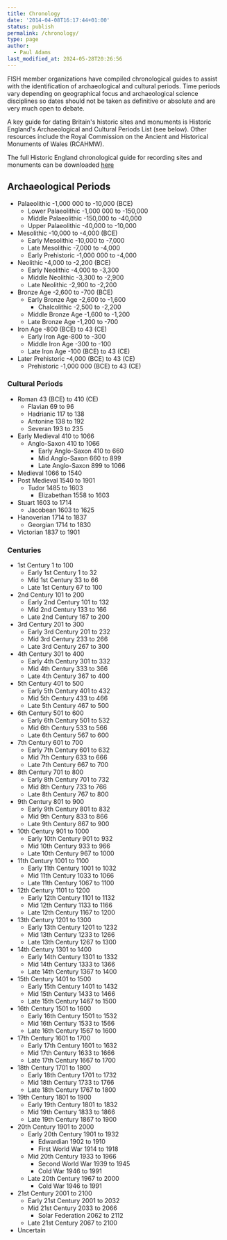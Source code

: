 ```yaml
---
title: Chronology
date: '2014-04-08T16:17:44+01:00'
status: publish
permalink: /chronology/
type: page
author: 
  - Paul Adams
last_modified_at: 2024-05-28T20:26:56
---
```

FISH member organizations have compiled chronological guides to assist with the identification of archaeological and cultural periods. 
Time periods vary depending on geographical focus and archaeological science disciplines so dates should not be taken as definitive or 
absolute and are very much open to debate.

A key guide for dating Britain's historic sites and monuments is Historic England's Archaeological and Cultural Periods List (see below). Other resources 
include the Royal Commission on the Ancient and Historical Monuments of Wales (RCAHMW).

The full Historic England chronological guide for recording sites and monuments can be downloaded [here](/2023/04/NewHE_Periods3.csv)


## Archaeological Periods

* Palaeolithic -1,000 000 to -10,000 (BCE)
    * Lower Palaeolithic -1,000 000 to -150,000
    * Middle Palaeolithic -150,000 to -40,000
    * Upper Palaeolithic -40,000 to -10,000
* Mesolithic -10,000 to -4,000 (BCE)
    * Early Mesolithic -10,000 to -7,000
    * Late Mesolithic -7,000 to -4,000
    * Early Prehistoric -1,000 000 to -4,000
* Neolithic -4,000 to -2,200 (BCE)
    * Early Neolithic -4,000 to -3,300
    * Middle Neolithic -3,300 to -2,900
    * Late Neolithic -2,900 to -2,200
* Bronze Age -2,600 to -700 (BCE)
    * Early Bronze Age -2,600 to -1,600
      * Chalcolithic -2,500 to -2,200
    * Middle Bronze Age -1,600 to -1,200 
    * Late Bronze Age -1,200 to -700
* Iron Age -800 (BCE) to 43 (CE)
    * Early Iron Age-800 to -300
    * Middle Iron Age -300 to -100
    * Late Iron Age -100 (BCE) to 43 (CE)
* Later Prehistoric -4,000 (BCE) to 43 (CE)
    * Prehistoric -1,000 000 (BCE) to 43 (CE)

### Cultural Periods


* Roman 43 (BCE) to 410 (CE)
  * Flavian 69 to 96
  * Hadrianic 117 to 138
  * Antonine 138 to 192
  * Severan 193 to 235
* Early Medieval 410 to 1066
   * Anglo-Saxon 410 to 1066
     * Early Anglo-Saxon 410 to 660
     * Mid Anglo-Saxon 660 to 899
     * Late Anglo-Saxon 899 to 1066 
* Medieval 1066 to 1540
* Post Medieval 1540 to 1901
  * Tudor 1485 to 1603
     * Elizabethan 1558 to 1603
* Stuart 1603 to 1714
  * Jacobean 1603 to 1625
* Hanoverian 1714 to 1837
  * Georgian 1714 to 1830
* Victorian 1837 to 1901

### Centuries

* 1st Century	1	to 100
  * Early 1st Century	1	to 32
  * Mid 1st Century	33 to 66
  * Late 1st Century 67	to 100
* 2nd Century	101	to 200
  * Early 2nd Century	101	to 132
  * Mid 2nd Century	133	to 166
  * Late 2nd Century 167 to 200
* 3rd Century	201	to 300
  * Early 3rd Century	201	to 232
  * Mid 3rd Century	233	to 266
  * Late 3rd Century 267 to 300
* 4th Century	301	to 400
  * Early 4th Century	301	to 332
  * Mid 4th Century	333	to 366
  * Late 4th Century 367 to 400
* 5th Century	401	to 500
  * Early 5th Century	401	to 432
  * Mid 5th Century	433	to 466
  * Late 5th Century 467	to 500
* 6th Century	501	to 600
  * Early 6th Century	501	to 532
  * Mid 6th Century	533	to 566
  * Late 6th Century 567 to 600
* 7th Century	601	to 700
  * Early 7th Century	601	to 632
  * Mid 7th Century	633	to 666
  * Late 7th Century 667 to 700
* 8th Century	701	to 800
  * Early 8th Century	701	to 732
  * Mid 8th Century	733	to 766
  * Late 8th Century 767 to 800
* 9th Century	801	to 900
  * Early 9th Century	801	to 832
  * Mid 9th Century	833 to 866
  * Late 9th Century 867 to 900
* 10th Century 901 to 1000
  * Early 10th Century 901	to 932
  * Mid 10th Century 933 to 966
  * Late 10th Century	967	to 1000
* 11th Century 1001	to 1100
  * Early 11th Century 1001	to 1032
  * Mid 11th Century 1033	to 1066
  * Late 11th Century	1067 to 1100
* 12th Century 1101	to 1200
  * Early 12th Century 1101	to 1132
  * Mid 12th Century 1133	to 1166
  * Late 12th Century 1167 to 1200
* 13th Century 1201 to 1300
  * Early 13th Century 1201	to 1232
  * Mid 13th Century 1233 to 1266
  * Late 13th Century	1267 to 1300
* 14th Century 1301 to 1400
  * Early 14th Century 1301	to 1332
  * Mid 14th Century 1333 to 1366
  * Late 14th Century	1367 to 1400
* 15th Century 1401	to 1500
  * Early 15th Century 1401	to 1432
  * Mid 15th Century 1433 to 1466
  * Late 15th Century 1467 to 1500
* 16th Century 1501	to 1600
  * Early 16th Century 1501	to 1532
  * Mid 16th Century 1533	to 1566
  * Late 16th Century	1567	to 1600
* 17th Century 1601	to 1700
  * Early 17th Century 1601	to 1632
  * Mid 17th Century 1633	to 1666
  * Late 17th Century	1667	to 1700
* 18th Century 1701 to 1800
  * Early 18th Century 1701	to 1732
  * Mid 18th Century 1733	to 1766
  * Late 18th Century	1767	to 1800
* 19th Century 1801 to 1900
  * Early 19th Century 1801	to 1832
  * Mid 19th Century 1833	to 1866
  * Late 19th Century	1867	to 1900
* 20th Century 1901 to 2000
  * Early 20th Century 1901 to 1932
    * Edwardian 1902 to 1910
    * First World War 1914 to 1918
  * Mid 20th Century 1933 to 1966
    * Second World War 1939 to 1945
    * Cold War 1946 to 1991
  * Late 20th Century 1967 to 2000
    * Cold War 1946 to 1991
* 21st Century 2001 to 2100
  * Early 21st Century 2001 to 2032
  * Mid 21st Century 2033 to 2066
    * Solar Federation 2062 to 2112
  * Late 21st Century 2067 to 2100  
* Uncertain
